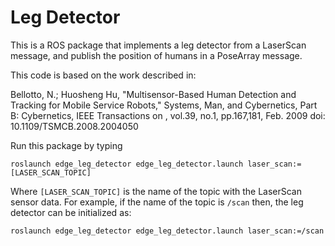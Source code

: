 # Leg Detector
This is a ROS package that implements a leg detector from a LaserScan message, and publish the position of humans in a PoseArray message.

This code is based on the work described in:

Bellotto, N.; Huosheng Hu, "Multisensor-Based Human Detection and Tracking for Mobile Service Robots," Systems, Man, and Cybernetics, Part B: Cybernetics, IEEE Transactions on , vol.39, no.1, pp.167,181, Feb. 2009
doi: 10.1109/TSMCB.2008.2004050

Run this package by typing 

```
roslaunch edge_leg_detector edge_leg_detector.launch laser_scan:=[LASER_SCAN_TOPIC]
```

Where ```[LASER_SCAN_TOPIC]``` is the name of the topic with the LaserScan sensor data. For example, if the name of the topic is ```/scan``` then, the leg detector can be initialized as: 

```
roslaunch edge_leg_detector edge_leg_detector.launch laser_scan:=/scan
```
